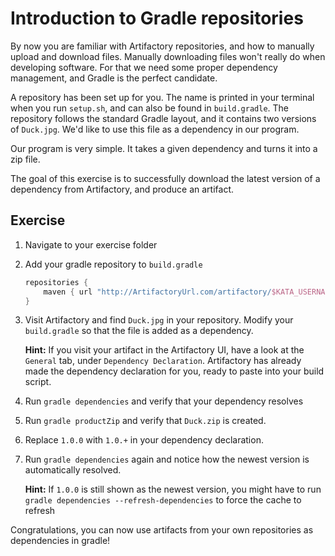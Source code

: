 # Introduction to Gradle repositories
By now you are familiar with Artifactory repositories, and how to manually upload and download files. Manually downloading files won't really do when developing software. For that we need some proper dependency management, and Gradle is the perfect candidate.

A repository has been set up for you. The name is printed in your terminal when you run `setup.sh`, and can also be found in `build.gradle`. The repository follows the standard Gradle layout, and it contains two versions of `Duck.jpg`. We'd like to use this file as a dependency in our program.

Our program is very simple. It takes a given dependency and turns it into a zip file.

The goal of this exercise is to successfully download the latest version of a dependency from Artifactory, and produce an artifact.

## Exercise

1. Navigate to your exercise folder
1. Add your gradle repository to `build.gradle`

    ```groovy
    repositories {
        maven { url "http://ArtifactoryUrl.com/artifactory/$KATA_USERNAME-generic-gradle-1" }
    }
    ```
1. Visit Artifactory and find `Duck.jpg` in your repository. Modify your `build.gradle` so that the file is added as a dependency.

    **Hint:** If you visit your artifact in the Artifactory UI, have a look at the `General` tab, under `Dependency Declaration`. Artifactory has already made the dependency declaration for you, ready to paste into your build script.

1. Run `gradle dependencies` and verify that your dependency resolves
1. Run `gradle productZip` and verify that `Duck.zip` is created.
1. Replace `1.0.0` with `1.0.+` in your dependency declaration.
1. Run `gradle dependencies` again and notice how the newest version is automatically resolved.

    **Hint:** If `1.0.0` is still shown as the newest version, you might have to run `gradle dependencies --refresh-dependencies` to force the cache to refresh

Congratulations, you can now use artifacts from your own repositories as dependencies in gradle!